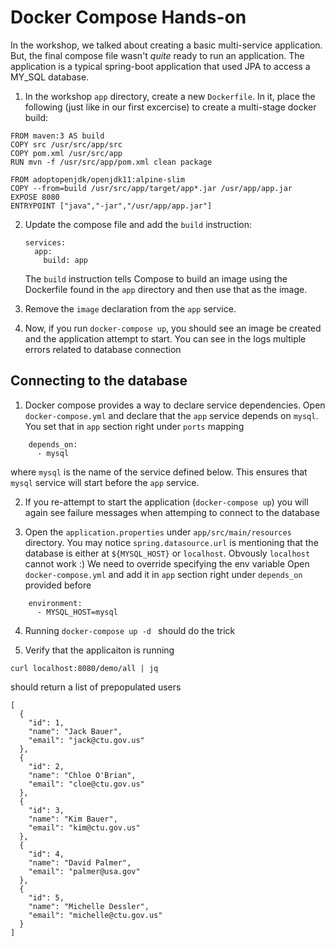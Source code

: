 # Docker Compose Hands-on

In the workshop, we talked about creating a basic multi-service application. But, the final compose file wasn't _quite_ ready to run an application. The application is a typical spring-boot application that used JPA to access a MY_SQL database.

1. In the workshop `app` directory, create a new `Dockerfile`. In it, place the following (just like in our first excercise) to create a multi-stage docker build:

```
FROM maven:3 AS build
COPY src /usr/src/app/src
COPY pom.xml /usr/src/app
RUN mvn -f /usr/src/app/pom.xml clean package

FROM adoptopenjdk/openjdk11:alpine-slim
COPY --from=build /usr/src/app/target/app*.jar /usr/app/app.jar
EXPOSE 8080
ENTRYPOINT ["java","-jar","/usr/app/app.jar"]    
```

2. Update the compose file and add the `build` instruction:

    ```
    services:
      app:
        build: app
    ```

    The `build` instruction tells Compose to build an image using the Dockerfile found in the `app` directory  and then use that as the image.

3. Remove the `image` declaration from the `app` service.

4. Now, if you run `docker-compose up`, you should see an image be created and the application attempt to start. You can see in the logs multiple errors related to database connection

## Connecting to the database

1. Docker compose provides a way to declare service dependencies. Open `docker-compose.yml` and declare that the `app` service depends on `mysql`. You set that in `app` section right under `ports` mapping

```
    depends_on:
      - mysql
```
where `mysql` is the name of the service defined below. This ensures that `mysql` service will start before the `app` service. 



2. If you re-attempt to start the application (`docker-compose up`) you will again see failure messages when attemping to connect to the database

3. Open the `application.properties` under `app/src/main/resources` directory. You may notice `spring.datasource.url`  is mentioning that the database is either at `${MYSQL_HOST}` or `localhost`. Obvously `localhost` cannot work :) We need to override specifying the env variable
Open `docker-compose.yml` and add it in `app` section right under `depends_on` provided before

```
    environment:
      - MYSQL_HOST=mysql
```

4. Running `docker-compose up -d ` should do the trick 

5. Verify that the applicaiton is running 
```
curl localhost:8080/demo/all | jq
```
should return a list of prepopulated users 

```
[
  {
    "id": 1,
    "name": "Jack Bauer",
    "email": "jack@ctu.gov.us"
  },
  {
    "id": 2,
    "name": "Chloe O'Brian",
    "email": "cloe@ctu.gov.us"
  },
  {
    "id": 3,
    "name": "Kim Bauer",
    "email": "kim@ctu.gov.us"
  },
  {
    "id": 4,
    "name": "David Palmer",
    "email": "palmer@usa.gov"
  },
  {
    "id": 5,
    "name": "Michelle Dessler",
    "email": "michelle@ctu.gov.us"
  }
]
``` 

